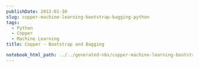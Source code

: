 ```yaml
---
publishDate: 2013-01-30
slug: copper-machine-learning-bootstrap-bagging-python
tags:
  - Python
  - Copper
  - Machine Learning
title: Copper - Bootstrap and Bagging

notebook_html_path: ../../generated-nbs/copper-machine-learning-bootstrap-bagging-python.html
---
```

